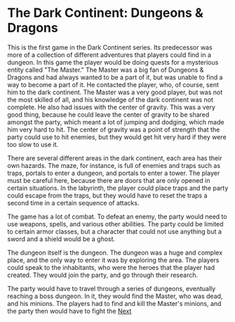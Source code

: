 # The Dark Continent: Dungeons & Dragons

This is the first game in the Dark Continent series. Its predecessor was more of a collection of different adventures that players could find in a dungeon. In this game the player would be doing quests for a mysterious entity called "The Master." The Master was a big fan of Dungeons & Dragons and had always wanted to be a part of it, but was unable to find a way to become a part of it. He contacted the player, who, of course, sent him to the dark continent. The Master was a very good player, but was not the most skilled of all, and his knowledge of the dark continent was not complete. He also had issues with the center of gravity. This was a very good thing, because he could leave the center of gravity to be shared amongst the party, which meant a lot of jumping and dodging, which made him very hard to hit. The center of gravity was a point of strength that the party could use to hit enemies, but they would get hit very hard if they were too slow to use it.

There are several different areas in the dark continent, each area has their own hazards. The maze, for instance, is full of enemies and traps such as traps, portals to enter a dungeon, and portals to enter a tower. The player must be careful here, because there are doors that are only opened in certain situations. In the labyrinth, the player could place traps and the party could escape from the traps, but they would have to reset the traps a second time in a certain sequence of attacks.

The game has a lot of combat. To defeat an enemy, the party would need to use weapons, spells, and various other abilities. The party could be limited to certain armor classes, but a character that could not use anything but a sword and a shield would be a ghost.

The dungeon itself is the dungeon. The dungeon was a huge and complex place, and the only way to enter it was by exploring the area. The players could speak to the inhabitants, who were the heroes that the player had created. They would join the party, and go through their research.

The party would have to travel through a series of dungeons, eventually reaching a boss dungeon. In it, they would find the Master, who was dead, and his minions. The players had to find and kill the Master's minions, and the party then would have to fight the
[Next](66.md)